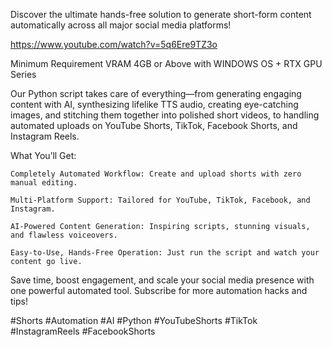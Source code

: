 Discover the ultimate hands-free solution to generate short-form content automatically across all major social media platforms!

https://www.youtube.com/watch?v=5q6Ere9TZ3o

Minimum  Requirement VRAM 4GB or Above with WINDOWS OS + RTX GPU Series

Our Python script takes care of everything—from generating engaging content with AI, synthesizing lifelike TTS audio, creating eye-catching images, and stitching them together into polished short videos, to handling automated uploads on YouTube Shorts, TikTok, Facebook Shorts, and Instagram Reels.

What You’ll Get:

    Completely Automated Workflow: Create and upload shorts with zero manual editing.

    Multi-Platform Support: Tailored for YouTube, TikTok, Facebook, and Instagram.

    AI-Powered Content Generation: Inspiring scripts, stunning visuals, and flawless voiceovers.

    Easy-to-Use, Hands-Free Operation: Just run the script and watch your content go live.

Save time, boost engagement, and scale your social media presence with one powerful automated tool. Subscribe for more automation hacks and tips!

#Shorts #Automation #AI #Python #YouTubeShorts #TikTok #InstagramReels #FacebookShorts
